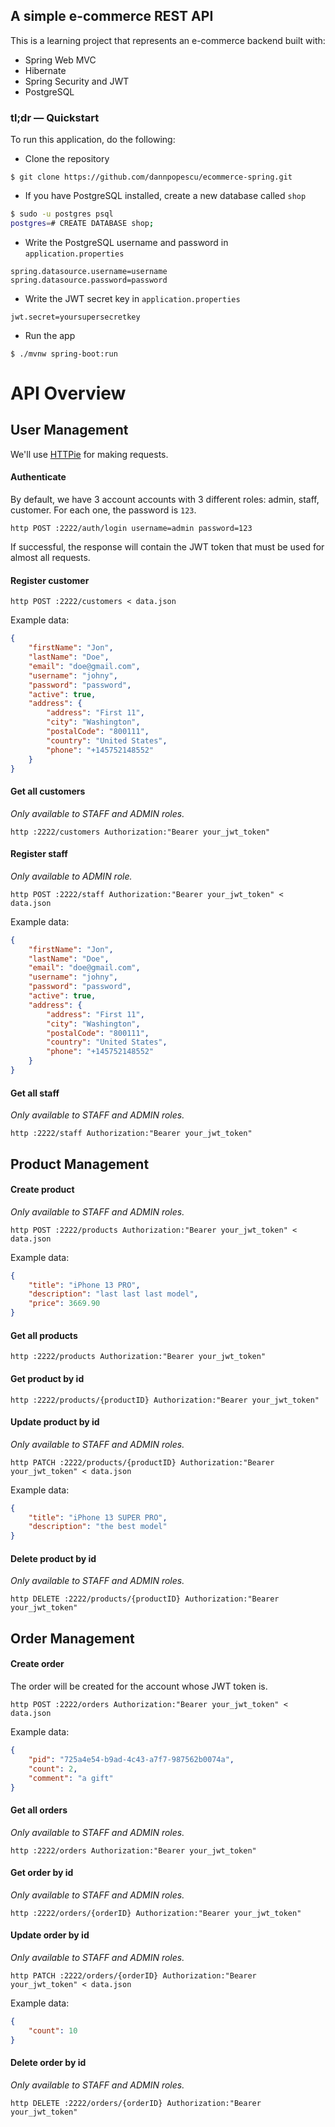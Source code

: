 ## A simple e-commerce REST API

This is a learning project that represents an e-commerce backend built with:
- Spring Web MVC
- Hibernate
- Spring Security and JWT
- PostgreSQL

### tl;dr — Quickstart

To run this application, do the following:

- Clone the repository

`$ git clone https://github.com/dannpopescu/ecommerce-spring.git`

- If you have PostgreSQL installed, create a new database called `shop`

```sh
$ sudo -u postgres psql
postgres=# CREATE DATABASE shop;
```

- Write the PostgreSQL username and password in `application.properties`

```
spring.datasource.username=username
spring.datasource.password=password
```

- Write the JWT secret key in `application.properties`

```
jwt.secret=yoursupersecretkey
```

- Run the app

```shell script
$ ./mvnw spring-boot:run
```


# API Overview

## User Management

We'll use [HTTPie](https://httpie.org/) for making requests.

#### Authenticate

By default, we have 3 account accounts with 3 different roles: admin, staff, customer. For each one, the password is `123`.

```shell script
http POST :2222/auth/login username=admin password=123
```

If successful, the response will contain the JWT token that must be used for almost all requests.

#### Register customer

```shell script
http POST :2222/customers < data.json
```

Example data:

```json
{
    "firstName": "Jon",
    "lastName": "Doe",
    "email": "doe@gmail.com",
    "username": "johny",
    "password": "password",
    "active": true,
    "address": {
        "address": "First 11",
        "city": "Washington",
        "postalCode": "800111",
        "country": "United States",
        "phone": "+145752148552"
    }
}
```

#### Get all customers

*Only available to STAFF and ADMIN roles.*

```shell script
http :2222/customers Authorization:"Bearer your_jwt_token"
```

#### Register staff

*Only available to ADMIN role.*

```shell script
http POST :2222/staff Authorization:"Bearer your_jwt_token" < data.json
```

Example data:

```json
{
    "firstName": "Jon",
    "lastName": "Doe",
    "email": "doe@gmail.com",
    "username": "johny",
    "password": "password",
    "active": true,
    "address": {
        "address": "First 11",
        "city": "Washington",
        "postalCode": "800111",
        "country": "United States",
        "phone": "+145752148552"
    }
}
```

#### Get all staff

*Only available to STAFF and ADMIN roles.*

```shell script
http :2222/staff Authorization:"Bearer your_jwt_token"
```

## Product Management

#### Create product

*Only available to STAFF and ADMIN roles.*

```shell script
http POST :2222/products Authorization:"Bearer your_jwt_token" < data.json
```

Example data:

```json
{
    "title": "iPhone 13 PRO",
    "description": "last last last model",
    "price": 3669.90
}
```

#### Get all products

```shell script
http :2222/products Authorization:"Bearer your_jwt_token"
```

#### Get product by id

```shell script
http :2222/products/{productID} Authorization:"Bearer your_jwt_token"
```

#### Update product by id

*Only available to STAFF and ADMIN roles.*

```shell script
http PATCH :2222/products/{productID} Authorization:"Bearer your_jwt_token" < data.json
```

Example data:

```json
{
    "title": "iPhone 13 SUPER PRO",
    "description": "the best model"
}
```

#### Delete product by id

*Only available to STAFF and ADMIN roles.*

```shell script
http DELETE :2222/products/{productID} Authorization:"Bearer your_jwt_token"
```

## Order Management

#### Create order

The order will be created for the account whose JWT token is.

```shell script
http POST :2222/orders Authorization:"Bearer your_jwt_token" < data.json
```

Example data:

```json
{
    "pid": "725a4e54-b9ad-4c43-a7f7-987562b0074a",
    "count": 2,
    "comment": "a gift"
}
```

#### Get all orders

*Only available to STAFF and ADMIN roles.*

```shell script
http :2222/orders Authorization:"Bearer your_jwt_token"
```

#### Get order by id

*Only available to STAFF and ADMIN roles.*

```shell script
http :2222/orders/{orderID} Authorization:"Bearer your_jwt_token"
```

#### Update order by id

*Only available to STAFF and ADMIN roles.*

```shell script
http PATCH :2222/orders/{orderID} Authorization:"Bearer your_jwt_token" < data.json
```

Example data:

```json
{
    "count": 10
}
```

#### Delete order by id

*Only available to STAFF and ADMIN roles.*

```shell script
http DELETE :2222/orders/{orderID} Authorization:"Bearer your_jwt_token"
```